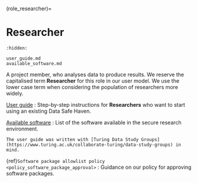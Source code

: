 (role_researcher)=

# Researcher

```{toctree}
:hidden:

user_guide.md
available_software.md
```

A project member, who analyses data to produce results.
We reserve the capitalised term **Researcher** for this role in our user model.
We use the lower case term when considering the population of researchers more widely.

[User guide](user_guide.md)
: Step-by-step instructions for **Researchers** who want to start using an existing Data Safe Haven.

[Available software](available_software.md)
: List of the software available in the secure research environment.

```{note}
The user guide was written with [Turing Data Study Groups](https://www.turing.ac.uk/collaborate-turing/data-study-groups) in mind.
```

{ref}`Software package allowlist policy <policy_software_package_approval>`
: Guidance on our policy for approving software packages.
